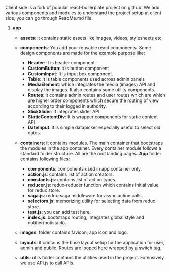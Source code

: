 Client side is a fork of popular react-boilerplate project on github. We add various components and modules to understand the project setup at client side, you can go through ReadMe.md file.

1. **app**
   * **assets**: it contains static assets like images, videos, stylesheets etc.
   
   * **components**: You add your reusable react components. Some design components are made for the example purpose like:
      * **Header**: It is header component.
      * **CustomButton**: it is button component
      * **CustomInput**: It is input box component.
      * **Table**: It is table components used across admin panels
      * **MediaElement**: which integrates the media (images) API and display the images. It also contains some utility components.
      * **Routes**: it contains admin routes and user routes which are which are higher order components which secure the routing of view according to their logged in authority.
      * **SlickSlider**: It integrates slider API.
      * **StaticContentDiv**: It is wrapper components for static content API.
      * **DateInput**: it is simple datapicker especially useful to select old dates.
   
   * **containers**: it contains modules. The main container that bootstraps the modules in the app container. Every container module follows a standard folder structure. All are the root landing pages. **App** folder contains following files:
      * **components**: components used in app container only.
      * **action.js**: contains list of action creators.
      * **constants.js**: contains list of action types.
      * **reducer.js**: redux-reducer function which contains initial value for redux store.
      * **saga.js**: redux-saga middleware for async action calls.
      * **selectors.js**: memorizing utility for selecting data from redux store.
      * **test.js**: you can add test here.
      * **index.js**: bootstraps routing, integrates global style and notifier(notistack).
   
   * **images**: folder contains favicon, app icon and logo.
   
   * **layouts**: it contains the base layout setup for the application for user, admin and public. Routes are looped here wrapped by a switch tag.
   
   * **utils**: utils folder contains the utilities used in the project. Extensively we use API.js to call APIs.